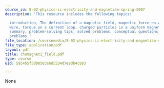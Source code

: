 ```yaml
---
course_id: 8-02-physics-ii-electricity-and-magnetism-spring-2007
description: 'This resource includes the following topics:

  introduction, The definition of a magnetic field, magnetic force on a current-carrying
  wire, torque on a current loop, charged particles in a uniform magnetic field, applications,
  summary, problem-solving tips, solved problems, conceptual questions, and additional
  problems.'
file_location: /coursemedia/8-02-physics-ii-electricity-and-magnetism-spring-2007/5954b5f5d08503abd5534d7e9db4c893_ch8magneti_field.pdf
file_type: application/pdf
layout: pdf
title: ch8magneti_field.pdf
type: course
uid: 5954b5f5d08503abd5534d7e9db4c893

---
```

None